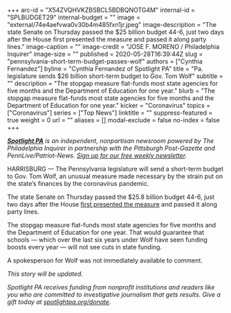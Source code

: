 +++
arc-id = "X54ZVQHVKZBSBCL5BDBQNOTG4M"
internal-id = "SPLBUDGET29"
internal-budget = ""
image = "external/74e4aefvwa0v30b4m485fxn1jr.jpeg"
image-description = "The state Senate on Thursday passed the $25 billion budget 44-6, just two days after the House first presented the measure and passed it along party lines."
image-caption = ""
image-credit = "JOSE F. MORENO / Philadelphia Inquirer"
image-size = ""
published = 2020-05-28T16:39:44Z
slug = "pennsylvania-short-term-budget-passes-wolf"
authors = ["Cynthia Fernandez"]
byline = "Cynthia Fernandez of Spotlight PA"
title = "Pa. legislature sends $26 billion short-term budget to Gov. Tom Wolf"
subtitle = ""
description = "The stopgap measure flat-funds most state agencies for five months and the Department of Education for one year."
blurb = "The stopgap measure flat-funds most state agencies for five months and the Department of Education for one year."
kicker = "Coronavirus"
topics = ["Coronavirus"]
series = ["Top News"]
linktitle = ""
suppress-featured = true
weight = 0
url = ""
aliases = []
modal-exclude = false
no-index = false
+++

<a href="https://www.spotlightpa.org/"><i><b>Spotlight PA</b></i></a><i> is an independent, nonpartisan newsroom powered by The Philadelphia Inquirer in partnership with the Pittsburgh Post-Gazette and PennLive/Patriot-News. </i><a href="https://www.spotlightpa.org/newsletters"><i>Sign up for our free weekly newsletter</i></a><i>.</i>

HARRISBURG — The Pennsylvania legislature will send a short-term budget to Gov. Tom Wolf, an unusual measure made necessary by the strain put on the state’s finances by the coronavirus pandemic.

The state Senate on Thursday passed the $25.8 billion budget 44-6, just two days after the House <a href="https://www.spotlightpa.org/news/2020/05/pennsylvania-short-term-budget-revenue-shortfall-coronavirus/" target=_blank>first presented the measure</a> and passed it along party lines.

The stopgap measure flat-funds most state agencies for five months and the Department of Education for one year. That would guarantee that schools — which over the last six years under Wolf have seen funding boosts every year — will not see cuts in state funding.

A spokesperson for Wolf was not immediately available to comment.

<i>This story will be updated. </i>

<i>Spotlight PA receives funding from nonprofit institutions and readers like you who are committed to investigative journalism that gets results. Give a gift today at </i><a href="https://www.spotlightpa.org/donate"><i>spotlightpa.org/donate</i></a><i>.</i>
